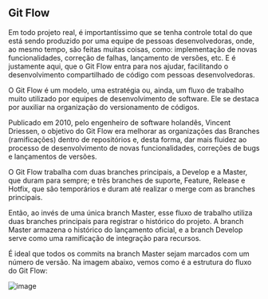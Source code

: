 ## Git Flow

Em todo projeto real, é importantíssimo que se tenha controle total do que está sendo produzido por uma equipe de pessoas desenvolvedoras, onde, ao mesmo tempo, são feitas muitas coisas, como: implementação de novas funcionalidades, correção de falhas, lançamento de versões, etc. E é justamente aqui, que o Git Flow entra para nos ajudar, facilitando o desenvolvimento compartilhado de código com pessoas desenvolvedoras.

O Git Flow é um modelo, uma estratégia ou, ainda, um fluxo de trabalho muito utilizado por equipes de desenvolvimento de software. Ele se destaca por auxiliar na organização do versionamento de códigos.

Publicado em 2010, pelo engenheiro de software holandês, Vincent Driessen, o objetivo do Git Flow era melhorar as organizações das Branches (ramificações) dentro de repositórios e, desta forma, dar mais fluidez ao processo de desenvolvimento de novas funcionalidades, correções de bugs e lançamentos de versões.

O Git Flow trabalha com duas branches principais, a Develop e a Master, que duram para sempre; e três branches de suporte, Feature, Release e Hotfix, que são temporários e duram até realizar o merge com as branches principais.

Então, ao invés de uma única branch Master, esse fluxo de trabalho utiliza duas branches principais para registrar o histórico do projeto. A branch Master armazena o histórico do lançamento oficial, e a branch Develop serve como uma ramificação de integração para recursos.

É ideal que todos os commits na branch Master sejam marcados com um número de versão. Na imagem abaixo, vemos como é a estrutura do fluxo do Git Flow:

![image](https://user-images.githubusercontent.com/78025874/194176490-544bc26a-f184-4d0f-b9d0-603b0ceadffd.png)


